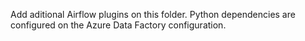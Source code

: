 Add aditional Airflow plugins on this folder. Python dependencies are configured on the Azure Data Factory configuration.